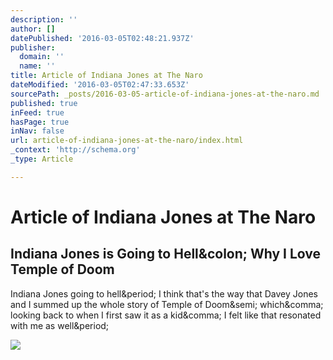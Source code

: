 ```yaml
---
description: ''
author: []
datePublished: '2016-03-05T02:48:21.937Z'
publisher:
  domain: ''
  name: ''
title: Article of Indiana Jones at The Naro
dateModified: '2016-03-05T02:47:33.653Z'
sourcePath: _posts/2016-03-05-article-of-indiana-jones-at-the-naro.md
published: true
inFeed: true
hasPage: true
inNav: false
url: article-of-indiana-jones-at-the-naro/index.html
_context: 'http://schema.org'
_type: Article

---
```

# Article of Indiana Jones at The Naro

<article style=""><h1>Indiana Jones is Going to Hell&amp;colon; Why I Love Temple of Doom</h1><p>Indiana Jones going to hell&amp;period; I think that's the way that Davey Jones and I summed up the whole story of Temple of Doom&amp;semi; which&amp;comma; looking back to when I first saw it as a kid&amp;comma; I felt like that resonated with me as well&amp;period;</p><img src="http://altdaily.wpengine.com/wp-content/uploads/11920402_10102126121073728_907515727_n.jpg" /></article>